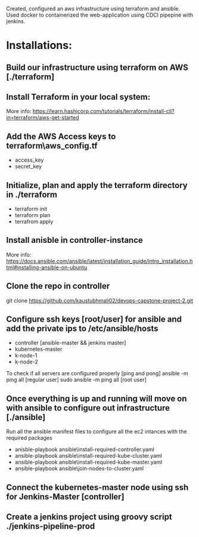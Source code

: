 Created, configured an aws infrastructure using terraform and ansible. 
Used docker to containerized the web-application using CDCI pipepine with jenkins.

# Installations: 

## Build our infrastructure using terraform on AWS [./terraform]
## Install Terraform in your local system:
More info: https://learn.hashicorp.com/tutorials/terraform/install-cli?in=terraform/aws-get-started

## Add the AWS Access keys to terraform\aws_config.tf
- access_key
- secret_key

## Initialize, plan and apply the terraform directory in ./terraform
- terraform init
- terraform plan
- terrafrom apply

## Install anisble in controller-instance
More info: https://docs.ansible.com/ansible/latest/installation_guide/intro_installation.html#installing-ansible-on-ubuntu

## Clone the repo in controller
git clone https://github.com/kaustubhmali02/devops-capstone-project-2.git

## Configure ssh keys [root/user] for ansible and add the private ips to /etc/ansible/hosts
 - controller [ansible-master && jenkins master]
 - kubernetes-master
 - k-node-1
 - k-node-2

To check if all servers are configured properly [ping and pong]
ansible -m ping all [regular user]
sudo ansible -m ping all [root user]

## Once everything is up and running will move on with ansible to configure out infrastructure [./ansible]
Run all the ansible manifest files to configure all the ec2 intances with the required packages
- anisble-playbook ansible\install-required-controller.yaml
- ansible-playbook ansible\install-required-kube-cluster.yaml
- ansible-playbook ansible\install-required-kube-master.yaml
- ansible-playbook ansible\join-nodes-to-cluster.yaml

## Connect the kubernetes-master node using ssh for Jenkins-Master [controller] 

## Create a jenkins project using groovy script ./jenkins-pipeline-prod 